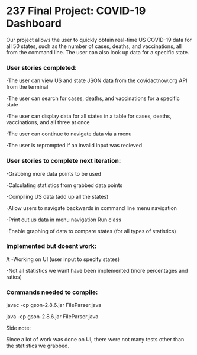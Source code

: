 # 237 Final Project: COVID-19 Dashboard
Our project allows the user to quickly obtain real-time US COVID-19 data for all 50 states, such as the number of cases, deaths, and vaccinations, all from the command line. The user can also look up data for a specific state.

### User stories completed:

  -The user can view US and state JSON data from the covidactnow.org API from the terminal

  -The user can search for cases, deaths, and vaccinations for a specific state

  -The user can display data for all states in a table for cases, deaths, vaccinations, and all three at once

  -The user can continue to navigate data via a menu 

  -The user is reprompted if an invalid input was recieved


### User stories to complete next iteration:

  -Grabbing more data points to be used

  -Calculating statistics from grabbed data points

  -Compiling US data (add up all the states)

  -Allow users to navigate backwards in command line menu navigation

  -Print out us data in menu navigation Run class

  -Enable graphing of data to compare states (for all types of statistics)



### Implemented but doesnt work:
/t  -Working on UI (user input to specify states)

  -Not all statistics we want have been implemented (more percentages and ratios)



### Commands needed to compile:

  javac -cp gson-2.8.6.jar FileParser.java

  java -cp gson-2.8.6.jar FileParser.java


Side note:

Since a lot of work was done on UI, there were not many tests other than the statistics we grabbed.


